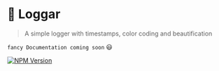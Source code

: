 # :scroll: Loggar
> A simple logger with timestamps, color coding and beautification

`fancy Documentation coming soon` :smiley:

[![NPM Version][npm-image]][npm-url]


[npm-image]: https://img.shields.io/npm/v/loggar.svg
[npm-url]: https://www.npmjs.com/package/loggar